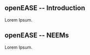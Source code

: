 openEASE -- Introduction	
-----------------------------------------------------------------

Lorem Ipsum.

openEASE -- NEEMs	
-----------------------------------------------------------------

Lorem Ipsum.
